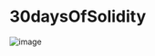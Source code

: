 # 30daysOfSolidity

![image](https://github.com/mujahid002/30daysOfSolidity/assets/109784578/c2f17117-5937-4d42-ad94-62da0c94808e)
